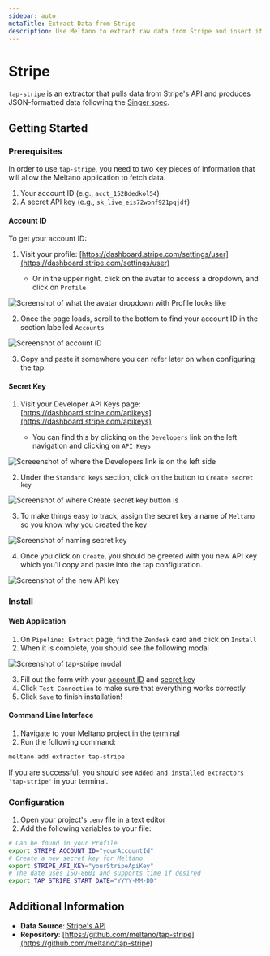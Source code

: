```yaml
---
sidebar: auto
metaTitle: Extract Data from Stripe
description: Use Meltano to extract raw data from Stripe and insert it into Postgres, Snowflake, and more.
---
```


# Stripe

`tap-stripe` is an extractor that pulls data from Stripe's API and produces JSON-formatted data following the [Singer spec](https://github.com/singer-io/getting-started/blob/master/SPEC.md).

<YouTubeEmbed src="https://www.youtube.com/embed/Qp-EgNP6Pjw" />

## Getting Started

### Prerequisites

In order to use `tap-stripe`, you need to two key pieces of information that will allow the Meltano application to fetch data.

1. Your account ID (e.g., `acct_152Bdedkol54`)
1. A secret API key (e.g., `sk_live_eis72wonf921pqjdf`)

#### Account ID

To get your account ID:

1. Visit your profile: [https://dashboard.stripe.com/settings/user](https://dashboard.stripe.com/settings/user)

   - Or in the upper right, click on the avatar to access a dropdown, and click on `Profile`

![Screenshot of what the avatar dropdown with Profile looks like](/images/tap-stripe/01-stripe-docs.png)

2. Once the page loads, scroll to the bottom to find your account ID in the section labelled `Accounts`

![Screenshot of account ID](/images/tap-stripe/02-stripe-docs.png)

3. Copy and paste it somewhere you can refer later on when configuring the tap.

#### Secret Key

1. Visit your Developer API Keys page: [https://dashboard.stripe.com/apikeys](https://dashboard.stripe.com/apikeys)

   - You can find this by clicking on the `Developers` link on the left navigation and clicking on `API Keys`

![Screeenshot of where the Developers link is on the left side](/images/tap-stripe/03-stripe-docs.png)

2. Under the `Standard keys` section, click on the button to `Create secret key`

![Screenshot of where Create secret key button is](/images/tap-stripe/04-stripe-docs.png)

3. To make things easy to track, assign the secret key a name of `Meltano` so you know why you created the key

![Screenshot of naming secret key](/images/tap-stripe/05-stripe-docs.png)

4. Once you click on `Create`, you should be greeted with you new API key which you'll copy and paste into the tap configuration.

![Screenshot of the new API key](/images/tap-stripe/06-stripe-docs.png)

### Install

#### Web Application

1. On `Pipeline: Extract` page, find the `Zendesk` card and click on `Install`
1. When it is complete, you should see the following modal

![Screenshot of tap-stripe modal](/images/tap-stripe/07-stripe-docs.png)

3. Fill out the form with your [account ID](/plugins/extractors/stripe.html#account-id) and [secret key](/plugins/extractors/stripe.html#secret-key)
1. Click `Test Connection` to make sure that everything works correctly
1. Click `Save` to finish installation!

#### Command Line Interface

1. Navigate to your Meltano project in the terminal
2. Run the following command:

```bash
meltano add extractor tap-stripe
```

If you are successful, you should see `Added and installed extractors 'tap-stripe'` in your terminal.

### Configuration

1. Open your project's `.env` file in a text editor
1. Add the following variables to your file:

```bash
# Can be found in your Profile
export STRIPE_ACCOUNT_ID="yourAccountId"
# Create a new secret key for Meltano
export STRIPE_API_KEY="yourStripeApiKey"
# The date uses ISO-8601 and supports time if desired
export TAP_STRIPE_START_DATE="YYYY-MM-DD"
```

## Additional Information

- **Data Source**: [Stripe's API](https://stripe.com/docs/api)
- **Repository**: [https://github.com/meltano/tap-stripe](https://github.com/meltano/tap-stripe)
